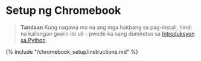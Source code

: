 # Setup ng Chromebook

> **Tandaan** Kung nagawa mo na ang mga hakbang sa pag-install, hindi na kailangan gawin ito uli – pwede ka nang dumiretso sa [Introduksyon sa Python](../python_introduction/README.md).

{% include "/chromebook_setup/instructions.md" %}